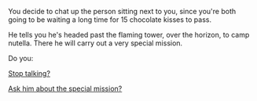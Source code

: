 You decide to chat up the person sitting next to you, since you're both
going to be waiting a long time for 15 chocolate kisses to pass.

He tells you he's headed past the flaming tower, over the horizon, to camp nutella.
There he will carry out a very special mission.

Do you:

[Stop talking?](../wait-without-talking/wait-without-talking.md)

[Ask him about the special mission?](ask-person-about-mission/ask-person-about-mission.md)